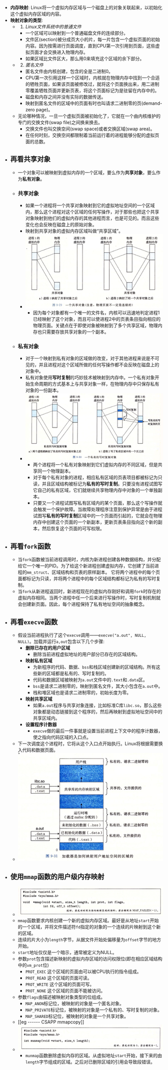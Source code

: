 - **内存映射**: Linux将一个虚拟内存区域与一个磁盘上的对象关联起来，以初始化这个虚拟内存区域的内容。
- **映射对象的类型**:
	- 1) _Linux文件系统中的普通文件_
		- 一个区域可以映射到一个普通磁盘文件的连续部分。
		- 文件区(section)被分成页大小的片，每一片包含一个虚拟页面的初始内容。因为按需进行页面调度，直到CPU第一次引用到页面，这些虚拟页面才会交换进入物理内存。
		- 如果区域比文件区大，那么用0来填充这个区域的余下部分。
	- 2) _匿名文件_
		- 匿名文件由内核创建，包含的全是二进制0。
		- CPU第一次引用这样一个区域时，内核就在物理内存中找到一个合适的牺牲页面，如果该页面被修改过，就将这个页面换出来，用二进制零覆盖牺牲页面并更新页表，将这个页面标记为是驻留在内存中的。
		- 磁盘和内存之间并没有实际的数据传送。
		- 映射到匿名文件的区域中的页面有时也叫请求二进制零的页(demand-zero page)。
	- 无论哪种情况，一旦一个虚拟页面被初始化了，它就在一个由内核维护的专门的交换文件(swap file)之间换来换去。
		- 交换文件也叫交换空间(swap space)或者交换区域(swap area)。
		- 在任何时刻，交换空间都限制着当前运行着的进程能够分配的虚拟页面的总数。
- ## 再看共享对象
	- 一个对象可以被映射到虚拟内存的一个区域，要么作为**共享对象**，要么作为**私有对象**。
	- ### 共享对象
		- 如果一个进程将一个共享对象映射到它的虚拟地址空间的一个区域内，那么这个进程对这个区域的任何写操作，对于那些也把这个共享对象映射到他们的虚拟内存的其他进程而言，也是可见的。而且这些变化也会反映在磁盘上的原始对象。
		- 映射到共享对象的虚拟内存区域叫做“共享区域”。
		- ![image.png](../assets/image_1661306092477_0.png)
			- 因为每个对象都有一个唯一的文件名，内核可以迅速地判定进程1已经映射了这个对象，而且可以使进程2中的页表条目指向相应的物理页面。关键点在于即使对象被映射到了多个共享区域，物理内存也只需要存放共享对象的一个副本。
	- ### 私有对象
		- 对于一个映射到私有对象的区域做的改变，对于其他进程来说是不可见的，并且进程对这个区域所做的任何写操作都不会反映在磁盘上的对象中。
		- 私有对象使用**写时复制**的巧妙技术被映射到内存中。一个私有对象开始生命周期的方式基本上与共享对象一样，在物理内存中只保存私有对象的一份副本。
		- ![image.png](../assets/image_1661306604700_0.png)
			- 两个进程将一个私有对象映射到它们虚拟内存的不同区域，但是共享同一个物理副本。
			- 对于每个私有对象的进程，相应私有区域的页表项目都被标记为只读，并且区域结构被标记为**私有的写时复制**。只要没有进程试图写它自己的私有区域，它们就继续共享物理内存中对象的一个单独副本。
			- 只要又一个进程试图写私有区域内的某个页面，那么这个写操作就会触发一个保护故障。当故障处理程序注意到保护异常是由于进程试图写**私有的写时复制**区域中的一个页面而引起的，它就会在物理内存中创建这个页面的一个新副本，更新页表条目指向这个新的副本，然后恢复这个页面的可写权限。
- ## 再看`fork`函数
	- 当`fork`函数被当前进程调用时，内核为新进程创建各种数据结构，并分配给它一个唯一的PID。为了给这个新进程创建虚拟内存，它创建了当前进程的`mm_struct`、区域结构和页表的原样副本。 它将两个进程中的每个页面都标记为只读，并将两个进程中的每个区域结构都标记为私有的写时复制。
	- 当`fork`从新进程返回时，新进程现在的虚拟内存刚好和调用`fork`时存在的虚拟内存相同。当两个进程中任一个后来进行写操作时，写时复制机制就会创建新页面。因此，每个进程保持了私有地址空间的抽象概念。
- ## 再看`execve`函数
	- 假设当前进程执行了这个`execve`调用——`execve("a.out", NULL, NULL)`。加载并运行`a,out`包含以下几个步骤:
		- **删除已存在的用户区域**
			- 删除当前进程虚拟地址的用户部分已存在的区域结构。
		- **映射私有区域**
			- 为新程序的代码、数据、`bss`和栈区域创建新的区域结构。所有这些新的区域都是私有的、写时复制的。
			- 代码和数据区域被映射为`a.out`文件中的`.text`和`.data`区。
			- `bss`是请求二进制零的，映射到匿名文件，其大小包含在`a.out`中。
			- 栈和堆区域也是请求二进制零的，初始长度为零。
		- **映射共享区域**
			- 如果`a.out`程序与共享对象连接，比如标准C库`libc.so`，那么这些对象都是动态链接到这个程序的，然后再映射到虚拟地址空间中的共享区域内。
		- **设置程序计数器**
			- `execve`做的最后一件事就是设置当前进程上下文中的程序计数器，使之指向代码区域的入口点。
	- 下一次调度这个进程时，它将从这个入口点开始执行。Linux将根据需要换入代码和数据页面。
	- ![image.png](../assets/image_1661309266630_0.png)
- ## 使用`mmap`函数的用户级内存映射
	- ![image.png](../assets/image_1661309662050_0.png)
	- `mmap`函数要求内核创建一个新的虚拟内存区域。最好是从地址`start`开始的一个区域，并将文件描述符`fd`指定的对象的一个连续的片映射到这个新的区域。
	- 连续的片大小为`length`字节，从据文件开始处偏移量为`offset`字节的地方开始。
	- `start`地址仅仅是一个暗示，通常被定义为NULL。
	- 参数`prot`包含描述新映射的虚拟内存区域的访问权限位(即在相应区域结构中的`vm_prot`位)
		- `PROT_EXEC` 这个区域的页面由可以被CPU执行的指令组成。
		- `PROT_READ` 这个区域的页面可读。
		- `PROT_WRITE` 这个区域的页面可写。
		- `PROT_NONE` 这个区域的页面不能被访问。
	- 参数`flags`由描述被映射对象类型的位组成。
		- `MAP_ANON`标记位，被映射的对象是一个匿名对象。
		- `MAP_PRIVATE`标记位，被映射的对象是一个私有的、写时复制的对象。
		- `MAP_SHARED`标记位，被映射的对象是一个共享对象。
	- [[eg ------ CSAPP mmapcopy]]
	- ![image.png](../assets/image_1661323024245_0.png)
		- `munmap`函数删除虚拟内存的区域。从虚拟地址`start`开始，接下来的由`length`字节组成的区域。之后对已删除区域的引用会导致段错误。